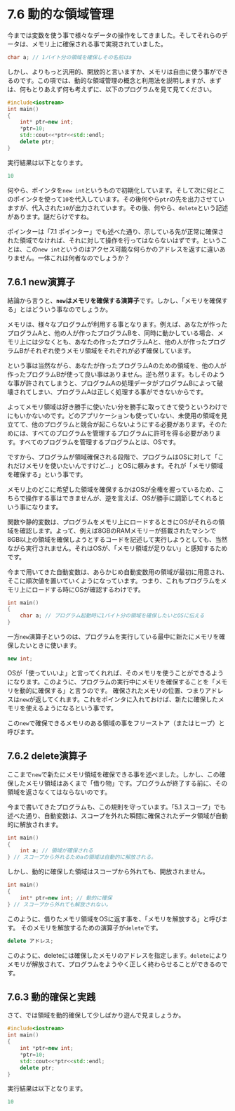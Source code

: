 # 7.6 動的な領域管理

今までは変数を使う事で様々なデータの操作をしてきました。そしてそれらのデータは、メモリ上に確保される事で実現されていました。
```cpp
char a; // 1バイト分の領域を確保しその名前はa
```
しかし、よりもっと汎用的、開放的と言いますか、メモリは自由に使う事ができるのです。この項では、動的な領域管理の概念と利用法を説明しますが、まずは、何もとりあえず何も考えずに、以下のプログラムを見て見てください。
```cpp
#include<iostream>
int main()
{
    int* ptr=new int;
    *ptr=10;
    std::cout<<*ptr<<std::endl;
    delete ptr;
}
```
実行結果は以下となります。
```cpp
10
```
何やら、ポインタを`new int`というもので初期化しています。そして次に何とこのポインタを使って`10`を代入しています。その後何やら`ptr`の先を出力させていますが、代入された`10`が出力されています。その後、何やら、`delete`という記述があります。謎だらけですね。

ポインターは「7.1 ポインター」でも述べた通り、示している先が正常に確保された領域でなければ、それに対して操作を行ってはならないはずです。ということは、この`new int`というのはアクセス可能な何らかのアドレスを返すに違いありません。一体これは何者なのでしょうか？

## 7.6.1 new演算子
結論から言うと、**`new`はメモリを確保する演算子**です。しかし、「メモリを確保する」とはどういう事なのでしょうか。

メモリは、様々なプログラムが利用する事となります。例えば、あなたが作ったプログラムAと、他の人が作ったプログラムBを、同時に動かしている場合、メモリ上には少なくとも、あなたの作ったプログラムAと、他の人が作ったプログラムBがそれぞれ使うメモリ領域をそれぞれが必ず確保しています。

という事は当然ながら、あなたが作ったプログラムAのための領域を、他の人が作ったプログラムBが使って良い事はありません。逆も然ります。もしそのような事が許されてしまうと、プログラムAの処理データがプログラムBによって破壊されてしまい、プログラムAは正しく処理する事ができないからです。

よってメモリ領域は好き勝手に使いたい分を勝手に取ってきて使うというわけでにもいかないのです。どのアプリケーションも使っていない、未使用の領域を見立てて、他のプログラムと競合が起こらないようにする必要があります。そのためには、すべてのプログラムを管理するプログラムに許可を得る必要があります。すべてのプログラムを管理するプログラムとは、OSです。

ですから、プログラムが領域確保される段階で、プログラムはOSに対して「これだけメモリを使いたいんですけど...」とOSに頼みます。それが「メモリ領域を確保する」という事です。

メモリ上のどこに希望した領域を確保するかはOSが全権を握っているため、こちらで操作する事はできませんが、逆を言えば、OSが勝手に調節してくれるという事になります。

関数や静的変数は、プログラムをメモリ上にロードするときにOSがそれらの領域を確認します。よって、例えば8GBのRAMメモリーが搭載されたマシンで8GB以上の領域を確保しようとするコードを記述して実行しようとしても、当然ながら実行されません。それはOSが、「メモリ領域が足りない」と感知するためです。

今まで用いてきた自動変数は、あらかじめ自動変数用の領域が最初に用意され、そこに順次値を置いていくようになっています。つまり、これもプログラムをメモリ上にロードする時にOSが確認するわけです。
```cpp
int main()
{
    char a; // プログラム起動時に1バイト分の領域を確保したいとOSに伝える
}
```
一方`new`演算子というのは、プログラムを実行している最中に新たにメモリを確保したいときに使います。
```cpp
new int;
```
OSが「使っていいよ」と言ってくれれば、そのメモリを使うことができるようになります。このように、プログラムの実行中にメモリを確保することを「メモリを動的に確保する」と言うのです。
確保されたメモリの位置、つまりアドレスは`new`が返してくれます。これをポインタに入れておけば、新たに確保したメモリを使えるようになるという事です。

この`new`で確保できるメモリのある領域の事をフリーストア（またはヒープ）と呼びます。

## 7.6.2 delete演算子
ここまで`new`で新たにメモリ領域を確保できる事を述べました。しかし、この確保したメモリ領域はあくまで「借り物」です。プログラムが終了する前に、その領域を返さなくてはならないのです。

今まで書いてきたプログラムも、この規則を守っています。「5.1 スコープ」でも述べた通り、自動変数は、スコープを外れた瞬間に確保されたデータ領域が自動的に解放されます。
```cpp
int main()
{
    int a; // 領域が確保される
} // スコープから外れるためaの領域は自動的に解放される。
```
しかし、動的に確保した領域はスコープから外れても、開放されません。
```cpp
int main()
{
    int* ptr=new int; // 動的に確保
} // スコープから外れても解放されない。
```

このように、借りたメモリ領域をOSに返す事を、「メモリを解放する」と呼びます。
そのメモリを解放するための演算子が`delete`です。
```cpp
delete アドレス;
```
このように、deleteには確保したメモリのアドレスを指定します。`delete`によりメモリが解放されて、プログラムをようやく正しく終わらせることができるのです。


## 7.6.3 動的確保と実践
さて、では領域を動的確保して少しばかり遊んで見ましょうか。
```cpp
#include<iostream>
int main()
{
    int *ptr=new int;
    *ptr=10;
    std::cout<<*ptr<<std::endl;
    delete ptr;
}
```
実行結果は以下となります。
```cpp
10
```

